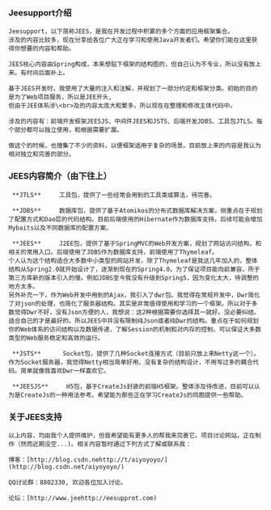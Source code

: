 ### Jeesupport介绍
    
    Jeesupport，以下简称JEES，是我在开发过程中积累的多个方面的应用框架集合。
    涉及的内容比较多，现在分享给各位广大正在学习和使用Java开发者们。希望你们能在这里获得你想要的内容和帮助。

    JEES核心内容由Spring构成，本来想贴下框架的结构图的，但自己认为不专业，所以没有放上来。有时间后面补上。

    基于JEES开发时，我使用了大量的注入和注解，并规划了一部分约定和框架分类。初始的目的是为了Web项目服务，所以是JEE开头,
    但由于JEE体系涉\<br>及的内容太庞大和繁多，所以现在在整理和修改主体代码中。

    涉及的内容有：前端开发框架JEESJS、中间件JEES和JSTS、后端开发JDBS、工具包JTLS。每个部分都可以独立使用，和根据需要扩展。

    做这个的时候，也搜集了不少的资料，以便框架适用于复杂的场景。目前放上来的内容是我认为相对独立和完善的部分。

### JEES内容简介（由下往上）

     **JTLS**     工具包，提供了一些经常会用到的工具类或算法，待完善。
    
     **JDBS**     数据库包，提供了基于Atomikos的分布式数据库解决方案，侧重点在于规划了配置方式和Dao层的代码结构。目前后端使用的Hibernate作为数据库支持。后续可能会增加Mybaits以及不同数据库的配置方案。

     **JEES**     J2EE包，提供了基于SpringMVC的Web开发方案，规划了网站访问结构，和相关的常用入口。后端使用了JDBS作为数据库支持，前端使用了Thymeleaf。 
    个人认为这个结构适合大多数中小类型的网站开发，除了Thymeleaf是我这几年加入的，整体结构从Spring2.0就开始设计了，逐渐到现在的Spring4.0，为了保证项目能向前兼容，所于第三方库新的版本引入的慢。例如JDBS至今我没有升级到Spring5，因为变化太大，待调整的地方太多。
    另外补充一下，作为Web开发中用到的Ajax，我引入了dwr包。我觉得在常规开发中，Dwr简化了对json的处理，也简化了服务器结构。其实是非常值得使用和学习的一个框架。所以对于多数觉得Dwr不好，没有Json方便的人，我想说：这2种根据需要你选择其一就好。没必要纠结。适合自己的才是最好的。所以JEES中并没有限制纯Json或者纯Dwr的结构。重点在于如何规划你的Web体系的访问结构以及数据传递，了解Session的机制和对内存的控制，可以保证大多数类型的Web服务稳定和高效的运行。

     **JSTS**      Socket包，提供了几种Socket连接方式（目前只放上来Netty这一个）。作为Socket服务器，我觉得Netty相当简单好用，没有复杂的结构设计，不用写过多的耦合代码。简单就像我喜欢Dwr一样喜欢它。

     **JEESJS**     H5包，基于CreateJs封装的前端H5框架。整体涉及待改进，目前可以认为是CreateJs的一种用法参考。希望能为那些正在学习CreateJs的同胞提供一些帮助。

### 关于JEES支持


    以上内容，均由我个人提供维护，但我希望能有更多人的帮我来完善它。项目讨论网站，正在制作（然而近期没空...)。相关内容暂时通过下列方式了解或联系我：

    博客：[http://blog.csdn.nehttp://t/aiyoyoyo/](http://blog.csdn.net/aiyoyoyo/) 

    QQ讨论群：8802330, 欢迎各位加入讨论。

    论坛：[http://www.jeehttp://eesupprot.com)
    